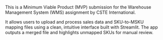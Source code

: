 This is a Minimum Viable Product (MVP) submission for the Warehouse Management System (WMS) assignment by CSTE International.

It allows users to upload and process sales data and SKU-to-MSKU mapping files using a clean, intuitive interface built with Streamlit. The app outputs a merged file and highlights unmapped SKUs for manual review.

